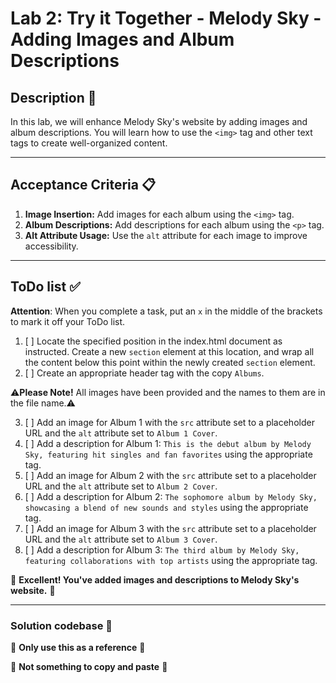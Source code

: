 # Lab 2: Try it Together - Melody Sky - Adding Images and Album Descriptions

## Description 📄
In this lab, we will enhance Melody Sky's website by adding images and album descriptions. You will learn how to use the `<img>` tag and other text tags to create well-organized content.

---

## Acceptance Criteria 📋
1. **Image Insertion:** Add images for each album using the `<img>` tag.
2. **Album Descriptions:** Add descriptions for each album using the `<p>` tag.
3. **Alt Attribute Usage:** Use the `alt` attribute for each image to improve accessibility.

---

## ToDo list ✅
**Attention**: When you complete a task, put an `x` in the middle of the brackets to mark it off your ToDo list.

1. [ ] Locate the specified position in the index.html document as instructed. Create a new `section` element at this location, and wrap all the content below this point within the newly created `section` element.
2. [ ] Create an appropriate header tag with the copy `Albums`. 

⚠️**Please Note!** All images have been provided and the names to them are in the file name.⚠️

3. [ ] Add an image for Album 1 with the `src` attribute set to a placeholder URL and the `alt` attribute set to `Album 1 Cover`.
4. [ ] Add a description for Album 1: `This is the debut album by Melody Sky, featuring hit singles and fan favorites` using the appropriate tag.
5. [ ] Add an image for Album 2 with the `src` attribute set to a placeholder URL and the `alt` attribute set to `Album 2 Cover`.
6. [ ] Add a description for Album 2: `The sophomore album by Melody Sky, showcasing a blend of new sounds and styles` using the appropriate tag.
7. [ ] Add an image for Album 3 with the `src` attribute set to a placeholder URL and the `alt` attribute set to `Album 3 Cover`.
8. [ ] Add a description for Album 3: `The third album by Melody Sky, featuring collaborations with top artists` using the appropriate tag.

🎊 **Excellent! You've added images and descriptions to Melody Sky's website.** 🎊

---

### Solution codebase 👀
🛑 **Only use this as a reference** 🛑

💾 **Not something to copy and paste** 💾